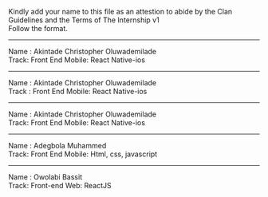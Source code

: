 Kindly add your name to this file as an attestion to abide by the Clan Guidelines and the Terms of The Internship v1
<br/> Follow the format.<br/> 
___
Name : Akintade Christopher Oluwademilade <br/>
Track: Front End Mobile: React Native-ios
___
Name : Akintade Christopher Oluwademilade <br/>
Track :  Front End Mobile: React Native-ios
___
Name : Akintade Christopher Oluwademilade <br/>
Track:  Front End Mobile: React Native-ios
___
Name : Adegbola Muhammed <br/>
Track:  Front End Mobile: Html, css, javascript
___
Name : Owolabi Bassit <br/>
Track: Front-end Web: ReactJS
